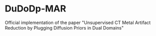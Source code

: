 # DuDoDp-MAR
Official implementation of the paper "Unsupervised CT Metal Artifact Reduction by Plugging Diffusion Priors in Dual Domains" 
